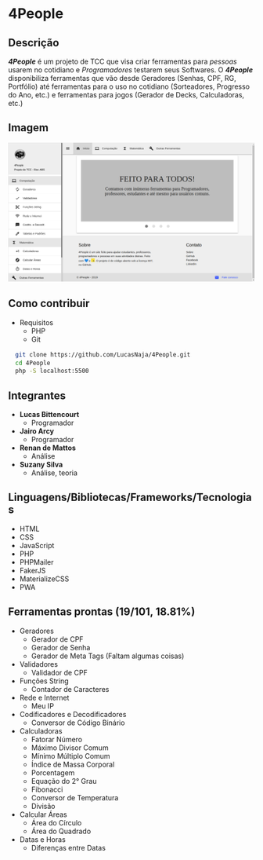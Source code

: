 # 4People

## Descrição
  **_4People_** é um projeto de TCC que visa criar ferramentas para _pessoas_ usarem no cotidiano e _Programadores_ testarem seus Softwares.
  O **_4People_** disponibiliza ferramentas que vão desde Geradores (Senhas, CPF, RG, Portfólio) até ferramentas para o uso no cotidiano (Sorteadores, Progresso do Ano, etc.) e ferramentas para jogos (Gerador de Decks, Calculadoras, etc.)

## Imagem
  ![4people](assets/images/4People.png "4People - Início")

## Como contribuir
  - Requisitos
    - PHP
    - Git

  ```sh
    git clone https://github.com/LucasNaja/4People.git
    cd 4People
    php -S localhost:5500
  ```

## Integrantes
  - **Lucas Bittencourt**
    - Programador
  - **Jairo Arcy**
    - Programador
  - **Renan de Mattos**
    - Análise
  - **Suzany Silva**
    - Análise, teoria

## Linguagens/Bibliotecas/Frameworks/Tecnologias
  - HTML
  - CSS
  - JavaScript 
  - PHP
  - PHPMailer
  - FakerJS
  - MaterializeCSS
  - PWA

## Ferramentas prontas (19/101, 18.81%)
  - Geradores
    - Gerador de CPF
    - Gerador de Senha
    - Gerador de Meta Tags (Faltam algumas coisas)
  - Validadores
    - Validador de CPF
  - Funções String
    - Contador de Caracteres
  - Rede e Internet
    - Meu IP
  - Codificadores e Decodificadores
    - Conversor de Código Binário
  - Calculadoras
    - Fatorar Número
    - Máximo Divisor Comum
    - Mínimo Múltiplo Comum
    - Índice de Massa Corporal
    - Porcentagem
    - Equação do 2° Grau
    - Fibonacci
    - Conversor de Temperatura
    - Divisão
  - Calcular Áreas
    - Área do Círculo
    - Área do Quadrado
  - Datas e Horas
    - Diferenças entre Datas
